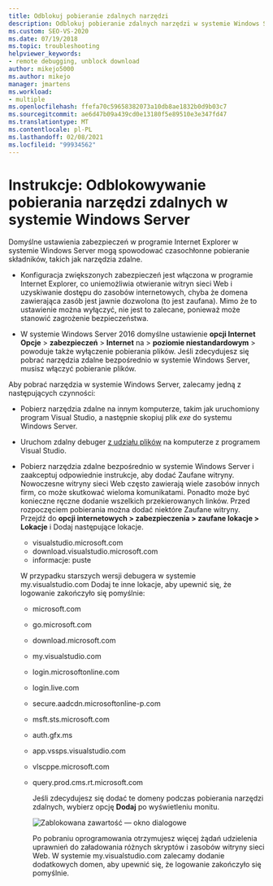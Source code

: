 ```yaml
---
title: Odblokuj pobieranie zdalnych narzędzi
description: Odblokuj pobieranie zdalnych narzędzi w systemie Windows Server, co może być czasochłonne ze względu na domyślne ustawienia zabezpieczeń programu IE.
ms.custom: SEO-VS-2020
ms.date: 07/19/2018
ms.topic: troubleshooting
helpviewer_keywords:
- remote debugging, unblock download
author: mikejo5000
ms.author: mikejo
manager: jmartens
ms.workload:
- multiple
ms.openlocfilehash: ffefa70c59658382073a10db8ae1832b0d9b03c7
ms.sourcegitcommit: ae6d47b09a439cd0e13180f5e89510e3e347fd47
ms.translationtype: MT
ms.contentlocale: pl-PL
ms.lasthandoff: 02/08/2021
ms.locfileid: "99934562"
---
```

# <a name="how-to-unblock-the-download-of-the-remote-tools-on-windows-server"></a>Instrukcje: Odblokowywanie pobierania narzędzi zdalnych w systemie Windows Server

Domyślne ustawienia zabezpieczeń w programie Internet Explorer w systemie Windows Server mogą spowodować czasochłonne pobieranie składników, takich jak narzędzia zdalne.

* Konfiguracja zwiększonych zabezpieczeń jest włączona w programie Internet Explorer, co uniemożliwia otwieranie witryn sieci Web i uzyskiwanie dostępu do zasobów internetowych, chyba że domena zawierająca zasób jest jawnie dozwolona (to jest zaufana). Mimo że to ustawienie można wyłączyć, nie jest to zalecane, ponieważ może stanowić zagrożenie bezpieczeństwa.

* W systemie Windows Server 2016 domyślne ustawienie **opcji Internet Opcje**  >  **zabezpieczeń**  >  **Internet** na  >  **poziomie niestandardowym**  >   powoduje także wyłączenie pobierania plików. Jeśli zdecydujesz się pobrać narzędzia zdalne bezpośrednio w systemie Windows Server, musisz włączyć pobieranie plików.

Aby pobrać narzędzia w systemie Windows Server, zalecamy jedną z następujących czynności:

* Pobierz narzędzia zdalne na innym komputerze, takim jak uruchomiony program Visual Studio, a następnie skopiuj plik *exe* do systemu Windows Server.

* Uruchom zdalny debuger [z udziału plików](../debugger/remote-debugging.md#fileshare_msvsmon) na komputerze z programem Visual Studio.

* Pobierz narzędzia zdalne bezpośrednio w systemie Windows Server i zaakceptuj odpowiednie instrukcje, aby dodać Zaufane witryny. Nowoczesne witryny sieci Web często zawierają wiele zasobów innych firm, co może skutkować wieloma komunikatami. Ponadto może być konieczne ręczne dodanie wszelkich przekierowanych linków. Przed rozpoczęciem pobierania można dodać niektóre Zaufane witryny. Przejdź do **opcji internetowych > zabezpieczenia > zaufane lokacje > Lokacje** i Dodaj następujące lokacje.

  * visualstudio.microsoft.com
  * download.visualstudio.microsoft.com
  * informacje: puste

  W przypadku starszych wersji debugera w systemie my.visualstudio.com Dodaj te inne lokacje, aby upewnić się, że logowanie zakończyło się pomyślnie:

  * microsoft.com
  * go.microsoft.com
  * download.microsoft.com
  * my.visualstudio.com
  * login.microsoftonline.com
  * login.live.com
  * secure.aadcdn.microsoftonline-p.com
  * msft.sts.microsoft.com
  * auth.gfx.ms
  * app.vssps.visualstudio.com
  * vlscppe.microsoft.com
  * query.prod.cms.rt.microsoft.com

    Jeśli zdecydujesz się dodać te domeny podczas pobierania narzędzi zdalnych, wybierz opcję **Dodaj** po wyświetleniu monitu.

    ![Zablokowana zawartość — okno dialogowe](../debugger/media/remotedbg-blocked-content.png)

    Po pobraniu oprogramowania otrzymujesz więcej żądań udzielenia uprawnień do załadowania różnych skryptów i zasobów witryny sieci Web. W systemie my.visualstudio.com zalecamy dodanie dodatkowych domen, aby upewnić się, że logowanie zakończyło się pomyślnie.